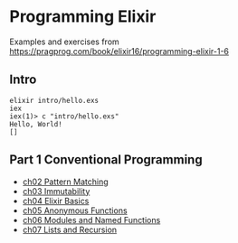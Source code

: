 # Programming Elixir

Examples and exercises from <https://pragprog.com/book/elixir16/programming-elixir-1-6>

## Intro

```
elixir intro/hello.exs
iex
iex(1)> c "intro/hello.exs"
Hello, World!
[]
```

## Part 1 Conventional Programming

* [ch02 Pattern Matching](pattern-matching.md)
* [ch03 Immutability](immutability.md)
* [ch04 Elixir Basics](basic-types.md)
* [ch05 Anonymous Functions](functions.md)
* [ch06 Modules and Named Functions](modules-named-functions.md)
* [ch07 Lists and Recursion](lists-recursion.md)